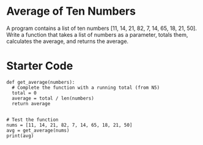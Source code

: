 # Average of Ten Numbers

A program contains a list of ten numbers [11, 14, 21, 82, 7, 14, 65, 18, 21, 50].
Write a function that takes a list of numbers as a parameter, totals them, calculates the average, and returns the average.

# Starter Code

```
def get_average(numbers):
  # Complete the function with a running total (from N5)
  total = 0
  average = total / len(numbers)
  return average


# Test the function
nums = [11, 14, 21, 82, 7, 14, 65, 18, 21, 50]
avg = get_average(nums)
print(avg)
```
